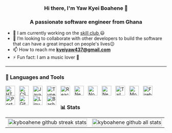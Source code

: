 <h3 align="center">Hi there, I'm Yaw Kyei Boahene 👋</h3>
<h3 align="center">A passionate software engineer from Ghana</h3>

- 🔭 I am currently working on the <a href="https://www.theskill.club/" target="_blank"> skill club </a> 😃
- 👯 I’m looking to collaborate with other developers to build the software that can have a great impact on people's lives😉
- 📫 How to reach me **kyeiyaw437@gmail.com**
- ⚡ Fun fact: I am a music lover 🎼

---

### 🧰 Languages and Tools

<img align="left" alt="HTML" width="30px" style="padding-right:10px;" src="https://cdn.jsdelivr.net/gh/devicons/devicon/icons/html5/html5-plain.svg" />
<img align="left" alt="CSS" width="30px" style="padding-right:10px;" src="https://cdn.jsdelivr.net/gh/devicons/devicon/icons/css3/css3-plain.svg" />
<img align="left" alt="JavaScript" width="30px" style="padding-right:10px;" src="https://cdn.jsdelivr.net/gh/devicons/devicon/icons/javascript/javascript-plain.svg" />
<img align="left" alt="TypeScript" width="30px" style="padding-right:10px;" src="https://cdn.jsdelivr.net/gh/devicons/devicon/icons/typescript/typescript-plain.svg" />
<img align="left" alt="React" width="30px" style="padding-right:10px;" src="https://cdn.jsdelivr.net/gh/devicons/devicon/icons/react/react-original.svg" />
<img  align="left" alt="NextJs" width="30px" style="padding-right:10px;" src="https://cdn.jsdelivr.net/gh/devicons/devicon/icons/nextjs/nextjs-original.svg" />        
<img align="left" alt="NodeJS" width="30px" style="padding-right:10px;" src="https://cdn.jsdelivr.net/gh/devicons/devicon/icons/nodejs/nodejs-original.svg" />
<img align="left" alt="NestJS" width="30px" style="padding-right:10px;" src="https://cdn.jsdelivr.net/gh/devicons/devicon/icons/nestjs/nestjs-plain.svg" />
<img align="left" alt="TailwindCSS" width="30px" style="padding-right:10px;"  src="https://cdn.jsdelivr.net/gh/devicons/devicon/icons/tailwindcss/tailwindcss-plain.svg" />
<img align="left" alt="MongoDB" width="30px" style="padding-right:10px;"  src="https://cdn.jsdelivr.net/gh/devicons/devicon/icons/mongodb/mongodb-original-wordmark.svg" />
<img align="left" alt="Firebase" width="30px" style="padding-right:10px;"  
src="https://cdn.jsdelivr.net/gh/devicons/devicon/icons/firebase/firebase-plain.svg" />
<img align="left" alt="PostgresQL" width="30px" style="padding-right:10px;" src="https://cdn.jsdelivr.net/gh/devicons/devicon/icons/postgresql/postgresql-original.svg" />
<img align="left" alt="Git" width="30px" style="padding-right:10px;" src="https://cdn.jsdelivr.net/gh/devicons/devicon/icons/git/git-original.svg" />
<img align="left" alt="Linux" width="30px" style="padding-right:10px;" src="https://cdn.jsdelivr.net/gh/devicons/devicon/icons/linux/linux-original.svg" />
<img align="left" alt="Bash" width="30px" style="padding-right:10px;" src="https://cdn.jsdelivr.net/gh/devicons/devicon/icons/bash/bash-original.svg" />
<br />

#

### 📊 Stats

<table style="border-collapse: collapse; td { padding: 0; border: 0; margin: 0; } img { width: 100%; height: 100%; }">
  <tr>
    <td> <img style="width: 100%; height: 100%;" src="https://github-readme-streak-stats.herokuapp.com/?user=kyboahene&theme=tokyonight&hide_border=true" alt="kyboahene github streak stats" /> </td>
    <td> <img style="width: 100%; height: 100%;" src="https://github-readme-stats.vercel.app/api?username=kyboahene&how_icons=true&locale=en&theme=tokyonight&hide_border=true" alt="kyboahene github all stats" /> </td>
  </tr>
</table>


